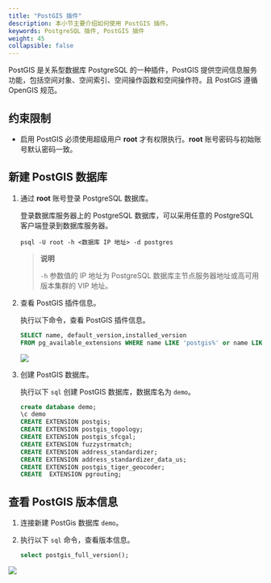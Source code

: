 ```yaml
---
title: "PostGIS 插件"
description: 本小节主要介绍如何使用 PostGIS 插件。 
keywords: PostgreSQL 插件, PostGIS 插件
weight: 45
collapsible: false
---
```



PostGIS 是关系型数据库 PostgreSQL 的一种插件，PostGIS 提供空间信息服务功能，包括空间对象、空间索引、空间操作函数和空间操作符。且 PostGIS 遵循 OpenGIS 规范。

## 约束限制

- 启用 PostGIS 必须使用超级用户 **root** 才有权限执行。**root** 账号密码与初始账号默认密码一致。

## 新建 PostGIS 数据库

1. 通过 **root** 账号登录 PostgreSQL 数据库。

   登录数据库服务器上的 PostgreSQL 数据库，可以采用任意的 PostgreSQL 客户端登录到数据库服务器。

   ```shell
   psql -U root -h <数据库 IP 地址> -d postgres
   ```

   > **说明**
   > 
   > `-h` 参数值的 IP 地址为 PostgreSQL 数据库主节点服务器地址或高可用版本集群的 VIP 地址。

2. 查看 PostGIS 插件信息。

   执行以下命令，查看 PostGIS 插件信息。

   ```sql
   SELECT name, default_version,installed_version
   FROM pg_available_extensions WHERE name LIKE 'postgis%' or name LIKE 'address%';
   ```

   ![](../../_images/checkpostgis.png)

3. 创建 PostGIS 数据库。

   执行以下 `sql` 创建 PostGIS 数据库，数据库名为 `demo`。

   ```sql
   create database demo;
   \c demo
   CREATE EXTENSION postgis;
   CREATE EXTENSION postgis_topology;
   CREATE EXTENSION postgis_sfcgal;
   CREATE EXTENSION fuzzystrmatch;
   CREATE EXTENSION address_standardizer;
   CREATE EXTENSION address_standardizer_data_us;
   CREATE EXTENSION postgis_tiger_geocoder;
   CREATE  EXTENSION pgrouting;
   ```

## 查看 PostGIS 版本信息

1. 连接新建 PostGis 数据库 `demo`。
2. 执行以下 `sql` 命令，查看版本信息。

   ```sql
   select postgis_full_version();
   ```

![](../../_images/postgis_full_version.png)
